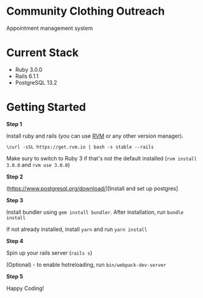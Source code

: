 # Community Clothing Outreach
Appointment management system

# Current Stack
- Ruby 3.0.0
- Rails 6.1.1
- PostgreSQL 13.2

# Getting Started
**Step 1**

Install ruby and rails (you can use [RVM](https://rvm.io/rvm/install) or any other version manager). 

```
\curl -sSL https://get.rvm.io | bash -s stable --rails
```
Make sury to switch to Ruby 3 if that's not the default installed (`rvm install 3.0.0` and `rvm use 3.0.0`)

**Step 2**

(https://www.postgresql.org/download/)[Install and set up postgres]

**Step 3**

Install bundler using `gem install bundler`. After installation, run `bundle install`

If not already installed, install `yarn` and run `yarn install`

**Step 4**

Spin up your rails server (`rails s`)

(Optional) - to enable hotreloading, run `bin/webpack-dev-server`

**Step 5**

Happy Coding!
